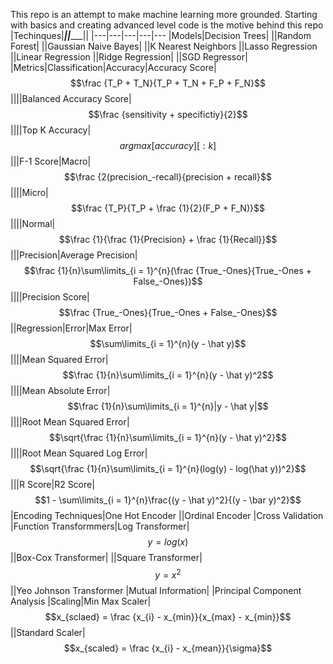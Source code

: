 This repo is an attempt to make machine learning more grounded. Starting with basics and creating advanced level code is the motive behind this repo
|Techinques|_____________________||________________________||
|---|---|---|---|---
|Models|Decision Trees|
||Random Forest|
||Gaussian Naive Bayes|
||K Nearest Neighbors
||Lasso Regression
||Linear Regression
||Ridge Regression|
||SGD Regressor|
|Metrics|Classification|Accuracy|Accuracy Score|$$\frac {T_P + T_N}{T_P + T_N + F_P + F_N}$$
||||Balanced Accuracy Score|$$\frac {sensitivity + specifictiy}{2}$$
||||Top K Accuracy|$$argmax[accuracy][:k]$$
|||F-1 Score|Macro|$$\frac {2(precision_-recall}{precision + recall}$$
||||Micro|$$\frac {T_P}{T_P + \frac {1}{2}(F_P + F_N)}$$
||||Normal|$$\frac {1}{\frac {1}{Precision} + \frac {1}{Recall}}$$
|||Precision|Average Precision|$$\frac {1}{n}\sum\limits_{i = 1}^{n}(\frac {True_-Ones}{True_-Ones + False_-Ones})$$
||||Precision Score|$$\frac {True_-Ones}{True_-Ones + False_-Ones}$$
||Regression|Error|Max Error|$$\sum\limits_{i = 1}^{n}(y - \hat y)$$
||||Mean Squared Error|$$\frac {1}{n}\sum\limits_{i = 1}^{n}(y - \hat y)^2$$
||||Mean Absolute Error|$$\frac {1}{n}\sum\limits_{i = 1}^{n}|y - \hat y|$$
||||Root Mean Squared Error|$$\sqrt{\frac {1}{n}\sum\limits_{i = 1}^{n}(y - \hat y)^2}$$
||||Root Mean Squared Log Error|$$\sqrt{\frac {1}{n}\sum\limits_{i = 1}^{n}(log(y) - log(\hat y))^2}$$
|||R Score|R2 Score|$$1 - \sum\limits_{i = 1}^{n}\frac{(y - \hat y)^2}{(y - \bar y)^2}$$
|Encoding Techniques|One Hot Encoder
||Ordinal Encoder
|Cross Validation
|Function Transformmers|Log Transformer|$$y = log(x)$$
||Box-Cox Transformer|
||Square Transformer| $$y = x^2$$
||Yeo Johnson Transformer
|Mutual Information|
|Principal Component Analysis
|Scaling|Min Max Scaler|$$x_{sclaed} = \frac {x_{i} - x_{min}}{x_{max} - x_{min}}$$
||Standard Scaler|$$x_{scaled} = \frac {x_{i} - x_{mean}}{\sigma}$$
